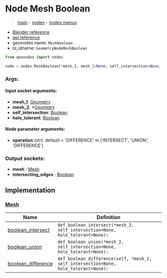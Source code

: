 # Node Mesh Boolean

> [main](../structure.md) - [nodes](nodes.md) - [nodes menus](nodes_menus.md)

- [Blender reference](https://docs.blender.org/manual/en/latest/modeling/geometry_nodes/mesh/mesh_boolean.html)
- [api reference](https://docs.blender.org/api/current/bpy.types.GeometryNodeMeshBoolean.html)
- geonodes name: `MeshBoolean`
- bl_idname: `GeometryNodeMeshBoolean`

```python
from geonodes import nodes

node = nodes.MeshBoolean(*mesh_2, mesh_1=None, self_intersection=None, hole_tolerant=None, operation='DIFFERENCE')
```

### Args:

#### Input socket arguments:

- **mesh_1**: [Geometry](Geometry.md)
- **mesh_2**: *[Geometry](Geometry.md)
- **self_intersection**: [Boolean](Boolean.md)
- **hole_tolerant**: [Boolean](Boolean.md)

#### Node parameter arguments:

- **operation** (str): default = 'DIFFERENCE' in ('INTERSECT', 'UNION', 'DIFFERENCE')

### Output sockets:

- **mesh** : [Mesh](Mesh.md)
- **intersecting_edges** : [Boolean](Boolean.md)

## Implementation

### [Mesh](Mesh.md)

| Name | Definition |
|------|------------|
 | [boolean_intersect](Mesh.md#boolean_intersect) | `def boolean_intersect(*mesh_2, self_intersection=None, hole_tolerant=None):` |
 | [boolean_union](Mesh.md#boolean_union) | `def boolean_union(*mesh_2, self_intersection=None, hole_tolerant=None):` |
 | [boolean_difference](Mesh.md#boolean_difference) | `def boolean_difference(self, *mesh_2, self_intersection=None, hole_tolerant=None):` |

